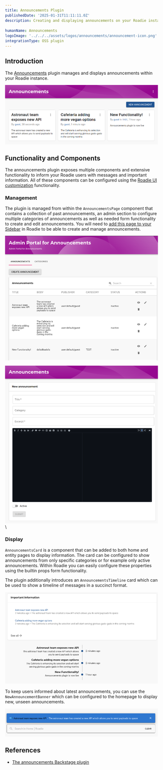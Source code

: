 ```yaml
---
title: Announcements Plugin
publishedDate: '2025-01-31T11:11:11.0Z'
description: Creating and displaying announcements on your Roadie instance

humanName: Announcements
logoImage: '../../../assets/logos/announcements/announcement-icon.png'
integrationType: OSS plugin
---
```


## Introduction

The [Announcements](https://github.com/backstage/community-plugins/tree/main/workspaces/announcements) plugin manages and displays announcements within your Roadie instance.

![announcements-plugin-overview.png](announcements-plugin-overview.png)

## Functionality and Components

The announcements plugin exposes multiple components and extensive functionality to inform your Roadie users with messages and important information. All of these components can be configured using the [Roadie UI customization](/docs/getting-started/configure-ui/) functionality.

### Management
The plugin is managed from within the `AnnouncementsPage` component that contains a collection of past announcements, an admin section to configure multiple categories of announcements as well as needed form functionality to create and edit announcements. You will need to [add this page to your Sidebar](/docs/pdating-the-ui/#updating-the-sidebar) in Roadie to be able to create and manage announcements.

![announcements-admin-portal.png](announcements-admin-portal.png)

![new-announcement-form.png](new-announcement-form.png)
\

### Display
`AnnouncementsCard` is a component that can be added to both home and entity pages to display information. The card can be configured to show announcements from only specific categories or for example only active announcements. Within Roadie you can easily configure these properties using the builtin props form functionality.

The plugin additionally introduces an `AnnouncementsTimeline` card which can be used to show a timeline of messages in a succinct format.


![announcements-cards.png](announcements-cards.png)


To keep users informed about latest announcements, you can use the `NewAnnouncementBanner` which can be configured to the homepage to display new, unseen announcements.

![announcement-banner.png](announcement-banner.png)



## References

- [The announcements Backstage plugin](https://github.com/backstage/community-plugins/tree/main/workspaces/announcements) 

